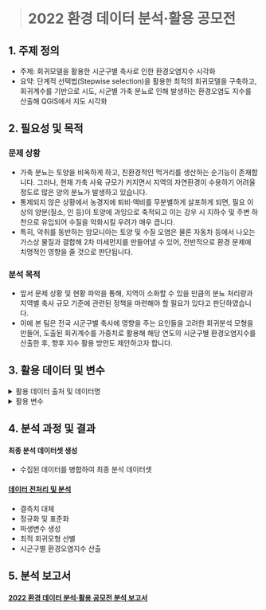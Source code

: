 > # 2022 환경 데이터 분석·활용 공모전

## 1. 주제 정의
* 주제: 회귀모델을 활용한 시군구별 축사로 인한 환경오염지수 시각화
* 요약: 단계적 선택법(Stepwise selection)을 활용한 최적의 회귀모델을 구축하고, 회귀계수를 기반으로 시도, 시군별 가축 분뇨로 인해 발생하는 환경오염도 지수를 산출해 QGIS에서 지도 시각화  

## 2. 필요성 및 목적
### 문제 상황
* 가축 분뇨는 토양을 비옥하게 하고, 친환경적인 먹거리를 생산하는 순기능이 존재합니다. 그러나, 현재 가축 사육 규모가 커지면서 지역의 자연환경이 수용하기 어려울 정도로 많은 양의 분뇨가 발생하고 있습니다.
* 통제되지 않은 상황에서 농경지에 퇴비·액비를 무분별하게 살포하게 되면, 필요 이상의 양분(질소, 인 등)이 토양에 과잉으로 축적되고 이는 강우 시 지하수 및 주변 하천으로 유입되어 수질을 악화시킬 우려가 매우 큽니다.
* 특히, 악취를 동반하는 암모니아는 토양 및 수질 오염은 물론 자동차 등에서 나오는 가스상 물질과 결합해 2차 미세먼지를 만들어낼 수 있어, 전반적으로 환경 문제에 치명적인 영향을 줄 것으로 판단됩니다.

### 분석 목적
* 앞서 문제 상황 및 현황 파악을 통해, 지역이 소화할 수 있을 만큼의 분뇨 처리량과 지역별 축사 규모 기준에 관련된 정책을 마련해야 할 필요가 있다고 판단하였습니다.
* 이에 본 팀은 전국 시군구별 축사에 영향을 주는 요인들을 고려한 회귀분석 모형을 만들어, 도출된 회귀계수를 가중치로 활용해 해당 연도의 시군구별 환경오염지수를 산출한 후, 향후 지수 활용 방안도 제안하고자 합니다.

## 3. 활용 데이터 및 변수

<details>
<summary>활용 데이터 출처 및 데이터명</summary>
<div markdown="1">       


<details>
<summary>환경부</summary>
<div markdown="1">       

* 2020년도 기준 광역지자체별 가축분뇨 처리량.xlsx
* 2020년도 기준 광역지자체별 가축분뇨 처리농가수.xlsx
* 2020년도 기준 광역지자체별 가축분뇨 발생량.xlsx
* 2020년도 기준 광역지자체별 가축사육 농가수 및 두수.xlsx

</div>
</details>

<details>
<summary>물 환경 정보 시스템</summary>
<div markdown="1">       

* 해당 페이지에서 크롤링을 통해 전국 시군구에 위치해 있는 하천에서 검출된 질산성질소, 암모니아성질소, 총대장균수, 군원성대장균 총 4종의 오염물질 수치값을 가져옴 (2020년 기준)
* 해당 페이지에 존재하지 않는 시군구별 하천 오염물질 수치값은 시도별 하천 오염물질 수치값으로 채움

</div>
</details>

<details>
<summary>공공데이터 포털</summary>
<div markdown="1">       

* fulldata_02_04_01_P_가축사육업.csv (전국 가축업 현황 데이터)
* fulldata_09_30_01_P_가축분뇨수집운반업.csv(전국 가축분뇨수집운반업 현황 데이터)
* 한국환경공단_공공하수처리시설 현황_20201231.csv(전국 하수처리 시설 현황 데이터)

</div>
</details>
  
<details>
<summary>기상청</summary>
<div markdown="1">       

* 기상청 홈페이지에 접속하여 ‘기후통계분석 → 기상현상일수 → 폭염일수’ 페이지에서 ‘2020년도 전국 폭염일수.csv’ 파일을 가져옴

</div>
</details>

<details>
<summary>농림축산식품부, 국가가축방역통합시스템</summary>
<div markdown="1">       

* 농림축산식품부 홈페이지의 ‘가축질병 발생현황’ 페이지에서 아프리카 돼지열병, 조류인플루엔자, 구제역 데이터 크롤링을 진행함
* 국가가축방역통합시스템 홈페이지에서 질병 발생 농가 데이터 크롤링을 진행함

</div>
</details>  
  
<details>
<summary>국가정보포털-오픈마켓</summary>
<div markdown="1">       

* 국가정보포털-오픈마켓 홈페이지에서 전국 읍면동.shp 파일을 다운로드한 후 QGIS 상으로 가져와 전국 읍면동별 면적을 계산함
* 해당 페이지에 존재하지 않는 시군구별 면적 데이터는 시군구별 행정복지센터 홈페이지에서 직접 면적 값을 가져옴

</div>
</details>   

<details>
<summary>행정안전부</summary>
<div markdown="1">       

* 202012_202012_주민등록인구 및 세대현황_연간.xlsx (2020년도 전국 읍면동별 거주자 인구 등록 현황 데이터)

</div>
</details>  

<details>
<summary>KOSIS</summary>
<div markdown="1">       

* 시도, 시군별 1~12월 대기오염도 데이터
* 2020년도 읍면동 인구 데이터
* 2020년도 가축 종사자 수 데이터
* 2020년도 시도, 시군별 강수량 데이터
* 시군, 읍면동별 면적 데이터

</div>
</details>  
  
<details>
<summary>토양지하수정보시스템, 한국환경정책평가연구원</summary>
<div markdown="1">       

* 2020년도 시도, 시군, 읍면동을 기준으로 전국 토양 오염도 데이터를 가져옴

</div>
</details>   

<details>
<summary>AirKorea</summary>
<div markdown="1">       

* 2020년 시군구별 대기오염도 결측치를 채울 때 해당 사이트를 참고함

</div>
</details>   


</div>
</details>

<details>
<summary>활용 변수</summary>
<div markdown="1">       

<details>
<summary>독립변수</summary>
<div markdown="1">       

* 시군구별 가축 관련: 가축분뇨발생량(`가축분뇨발생량_합계`), 정화를 통한 가축분뇨 처리량(`분뇨처리_정화`), 퇴비를 통한 가축분뇨 처리량(`분뇨처리_퇴비`), 시군구별 가축 질병 발생 건수(`질병발생`), 시군구별 가축 더위지수(`시도별_가축더위지수`)
* 시군구별 가축 농가 관련: 시군구별 가축 사육 종사자 수(`가축사육종사자수`), 시군구별 농가 수(`농가수`)
* 시군구별 처리시설: 시군구별 하수처리시설 개수(`하수처리시설_개수`), 시군구별 분뇨처리업장 개수(`분뇨처리업장_개수`)
* 시군구별 가축 두수: 한우(`두수_한우`), 돼지(`두수_돼지`), 닭&오리(`두수_닭_오리`), 말(`두수_말`), 합계(`두수_소계`)
* 시군구별 특징 관련: 시군구별 면적(`읍면동_면적`), 시군구별 총 거주자 수(`읍면동_총거주자수`)
* 시군구별 기상 관련: 폭염 일수(`폭염일수_2020`), 시군구별 강수량(`강수량_2020`)

</div>
</details>

<details>
<summary>종속변수</summary>
<div markdown="1">       

* 시군구별 수질오염도(`시군별_수질오염도`): 시군구별로 측정된 특정 지하수 및 하천들의 총대장균군수, 질산성질소, 암모니아성질소의 농도의 합계를 구한 후, 평균값을 계산하여 사용함
* 시군구별 대기오염도(`시군별_대기오염도`): 시군구별로 측정된 미세먼지, 아황산가스, 이산화질소의 농도의 합계를 계산하여 사용함
* 시군구별 토양오염도(`시군별_토양오염도`): 시군구별로 측정된 특정 시설들의 토양 속 Cu, Zn, Ni 농도의 합계를 구한 후, 시설들의 평균값을 계산하여 사용함

</div>
</details>

<details>
<summary>파생변수</summary>
<div markdown="1">       

* 파생변수(독립변수): 시군구별 면적 대비 농가 수(`농가수_면적비`), 시군구별 면적 대비 분뇨발생량 합계(`분뇨발생량_합계_면적비`), 시군구별 면적 대비 총 거주자 수(`읍면동_총거주자수_면적비`), 시군구별 면적 대비 가축 두수 합계(`두수_소계_면적비`)
* 파생변수(종속변수): 시군구별 토양·대기·수질오염도 수치를 모두 합한 파생변수(`sum`)

</div>
</details>


</div>
</details>

## 4. 분석 과정 및 결과
#### 최종 분석 데이터셋 생성
* 수집된 데이터를 병합하여 최종 분석 데이터셋

#### [데이터 전처리 및 분석](github.com/jiazzang/Contest_2022_environment_data_analysis/blob/main/데이터_전처리_및_분석.ipynb)
* 결측치 대체
* 정규화 및 표준화
* 파생변수 생성
* 최적 회귀모형 선별
* 시군구별 환경오염지수 산출

## 5. 분석 보고서
#### [2022 환경 데이터 분석·활용 공모전 분석 보고서](https://elated-production-7bb.notion.site/2022-5861322b6e0a47b9a9bb6a471e656089)
